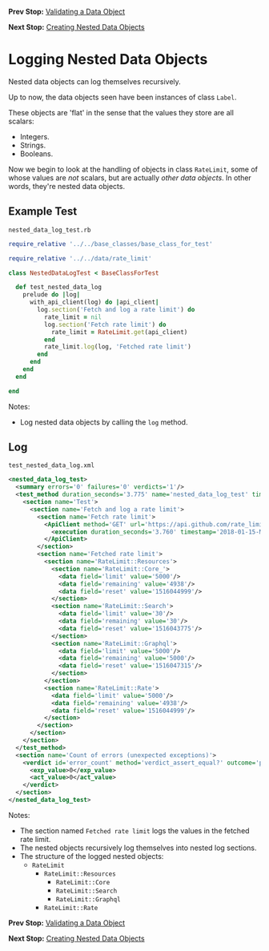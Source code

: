 <!--- GENERATED FILE, DO NOT EDIT --->
**Prev Stop:** [Validating a Data Object](./FlatDataValid.md#validating-a-data-object)

**Next Stop:** [Creating Nested Data Objects](./NestedDataNew.md#creating-nested-data-objects)


# Logging Nested Data Objects

Nested data objects can log themselves recursively.

Up to now, the data objects seen have been instances of class `Label`.

These objects are 'flat' in the sense that the values they store are all scalars:

- Integers.
- Strings.
- Booleans.

Now we begin to look at the handling of objects in class `RateLimit`, some of whose values are _not_ scalars, but are actually _other data objects_.  In other words, they're nested data objects.

## Example Test

<code>nested_data_log_test.rb</code>
```ruby
require_relative '../../base_classes/base_class_for_test'

require_relative '../../data/rate_limit'

class NestedDataLogTest < BaseClassForTest

  def test_nested_data_log
    prelude do |log|
      with_api_client(log) do |api_client|
        log.section('Fetch and log a rate limit') do
          rate_limit = nil
          log.section('Fetch rate limit') do
            rate_limit = RateLimit.get(api_client)
          end
          rate_limit.log(log, 'Fetched rate limit')
        end
      end
    end
  end

end

```

Notes:

- Log nested data objects by calling the `log` method.

## Log

<code>test_nested_data_log.xml</code>
```xml
<nested_data_log_test>
  <summary errors='0' failures='0' verdicts='1'/>
  <test_method duration_seconds='3.775' name='nested_data_log_test' timestamp='2018-01-15-Mon-13.15.10.270'>
    <section name='Test'>
      <section name='Fetch and log a rate limit'>
        <section name='Fetch rate limit'>
          <ApiClient method='GET' url='https://api.github.com/rate_limit'>
            <execution duration_seconds='3.760' timestamp='2018-01-15-Mon-13.15.10.285'/>
          </ApiClient>
        </section>
        <section name='Fetched rate limit'>
          <section name='RateLimit::Resources'>
            <section name='RateLimit::Core_'>
              <data field='limit' value='5000'/>
              <data field='remaining' value='4938'/>
              <data field='reset' value='1516044999'/>
            </section>
            <section name='RateLimit::Search'>
              <data field='limit' value='30'/>
              <data field='remaining' value='30'/>
              <data field='reset' value='1516043775'/>
            </section>
            <section name='RateLimit::Graphql'>
              <data field='limit' value='5000'/>
              <data field='remaining' value='5000'/>
              <data field='reset' value='1516047315'/>
            </section>
          </section>
          <section name='RateLimit::Rate'>
            <data field='limit' value='5000'/>
            <data field='remaining' value='4938'/>
            <data field='reset' value='1516044999'/>
          </section>
        </section>
      </section>
    </section>
  </test_method>
  <section name='Count of errors (unexpected exceptions)'>
    <verdict id='error_count' method='verdict_assert_equal?' outcome='passed' volatile='true'>
      <exp_value>0</exp_value>
      <act_value>0</act_value>
    </verdict>
  </section>
</nested_data_log_test>
```

Notes:

- The section named `Fetched rate limit` logs the values in the fetched rate limit.
- The nested objects recursively log themselves into nested log sections.
- The structure of the logged nested objects:
  - `RateLimit`
    - `RateLimit::Resources`
      - `RateLimit::Core`
      - `RateLimit::Search`
      - `RateLimit::Graphql`
    - `RateLimit::Rate`

**Prev Stop:** [Validating a Data Object](./FlatDataValid.md#validating-a-data-object)

**Next Stop:** [Creating Nested Data Objects](./NestedDataNew.md#creating-nested-data-objects)

